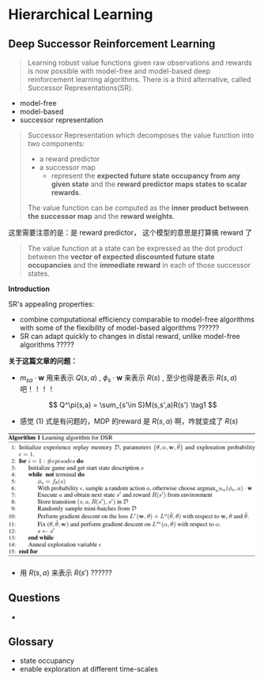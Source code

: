 # Hierarchical Learning

## Deep Successor Reinforcement Learning

> Learning robust value functions given raw observations and rewards is now possible with model-free and model-based deep reinforcement learning algorithms. There is a third alternative, called Successor Representations(SR).

* model-free
* model-based
* successor representation



> Successor Representation which decomposes the value function into two components:
>
> * a reward predictor
> * a successor map
>   * represent the **expected future state occupancy from any given state** and the **reward predictor maps states to scalar rewards**. 
>
> The value function can be computed as the **inner product between the successor map** and the **reward weights**.

这里需要注意的是：是 reward predictor， 这个模型的意思是打算搞 reward 了



> The value function at a state can be expressed as the dot product between the **vector of expected discounted future state occupancies** and the **immediate reward** in each of those successor states.



**Introduction**

SR's appealing properties:

* combine computational efficiency comparable to model-free algorithms with some of the flexibility of model-based algorithms   ??????
* SR can adapt quickly to changes in distal reward, unlike model-free algorithms ?????






**关于这篇文章的问题：**

* $m_{sa}\cdot \mathbf w$ 用来表示 $Q(s,a)$ , $\phi_s\cdot \mathbf w$ 来表示 $R(s)$ , 至少也得是表示  $R(s,a)$ 吧！！！！


$$
Q^\pi(s,a) = \sum_{s'\in S}M(s,s',a)R(s') \tag1
$$

* 感觉 (1) 式是有问题的，MDP 的reward 是 $R(s,a)$ 啊，咋就变成了 $R(s)$

![](../imgs/dsr.png)

* 用 $R(s,a)$ 来表示 $R(s')$ ??????



## Questions

* ​



## Glossary

* state occupancy
* enable exploration at different time-scales
